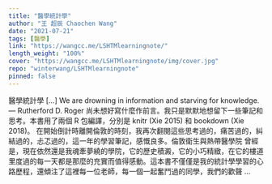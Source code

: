 ```yaml
---
title: "醫學統計學"
author: "王 超辰 Chaochen Wang"
date: "2021-07-21"
tags: [醫學]
link: "https://wangcc.me/LSHTMlearningnote/"
length_weight: "100%"
cover: "https://wangcc.me/LSHTMlearningnote/img/cover.jpg"
repo: "winterwang/LSHTMlearningnote"
pinned: false
---
```


醫學統計學 [...] We are drowning in information and starving for knowledge. — Rutherford D. Roger 尚未想好寫什麼作前言。我只是默默地想留下一些筆記和思考。本書用了兩個 R 包編譯，分別是 knitr (Xie 2015) 和 bookdown (Xie 2018)。 在開始倒計時離開倫敦的時刻，我再次翻閱這些思考過的，痛苦過的，糾結過的，忐忑過的，這一年的學習筆記，感慨良多。倫敦衛生與熱帶醫學院 曾經是，現在依然還是我魂牽夢繞的學院，它的歷史積澱，它的小巧精緻，在它的樓道里度過的每一天都是那麼的充實而值得感動。這本書不僅僅是我的統計學學習的心路歷程，還傾注了這裡每一位老師，每一個一起奮鬥過的同學，我們的歡聲 ...
